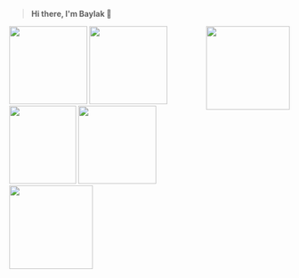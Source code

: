 > **Hi there, I'm Baylak 🫡**

<p alight="center">
<img align="right" src="https://user-images.githubusercontent.com/56039676/211150315-f08b27f0-4358-4767-8288-03b8ae86e13d.gif" width="150" height="150"/>
<img src="https://user-images.githubusercontent.com/56039676/211144675-362918a8-b5ed-48cb-bb5e-fe5b3b02a3d1.gif" width="140" height="140"/>
<img src="https://user-images.githubusercontent.com/56039676/211150440-7338851a-d502-4f66-8b89-98260e816e71.gif" width="140" height="140"/>
<img src="https://user-images.githubusercontent.com/56039676/211150605-cc35d15f-e4d3-4ce7-a941-778f60ca7fbc.gif" width="120" height="140"/>
<img src="https://user-images.githubusercontent.com/56039676/211150730-410e83d4-ec4b-4bda-ae26-af49502b2c43.gif" width="140" height="140"/>
<img align="left" src="https://user-images.githubusercontent.com/56039676/211150315-f08b27f0-4358-4767-8288-03b8ae86e13d.gif" width="150" height="150"/>
</p>
